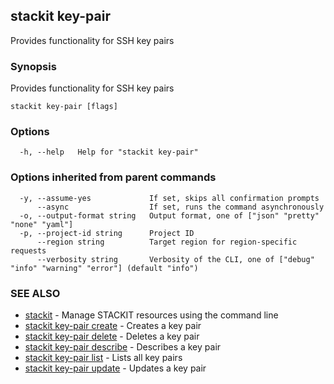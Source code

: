## stackit key-pair

Provides functionality for SSH key pairs

### Synopsis

Provides functionality for SSH key pairs

```
stackit key-pair [flags]
```

### Options

```
  -h, --help   Help for "stackit key-pair"
```

### Options inherited from parent commands

```
  -y, --assume-yes             If set, skips all confirmation prompts
      --async                  If set, runs the command asynchronously
  -o, --output-format string   Output format, one of ["json" "pretty" "none" "yaml"]
  -p, --project-id string      Project ID
      --region string          Target region for region-specific requests
      --verbosity string       Verbosity of the CLI, one of ["debug" "info" "warning" "error"] (default "info")
```

### SEE ALSO

* [stackit](./stackit.md)	 - Manage STACKIT resources using the command line
* [stackit key-pair create](./stackit_key-pair_create.md)	 - Creates a key pair
* [stackit key-pair delete](./stackit_key-pair_delete.md)	 - Deletes a key pair
* [stackit key-pair describe](./stackit_key-pair_describe.md)	 - Describes a key pair
* [stackit key-pair list](./stackit_key-pair_list.md)	 - Lists all key pairs
* [stackit key-pair update](./stackit_key-pair_update.md)	 - Updates a key pair


